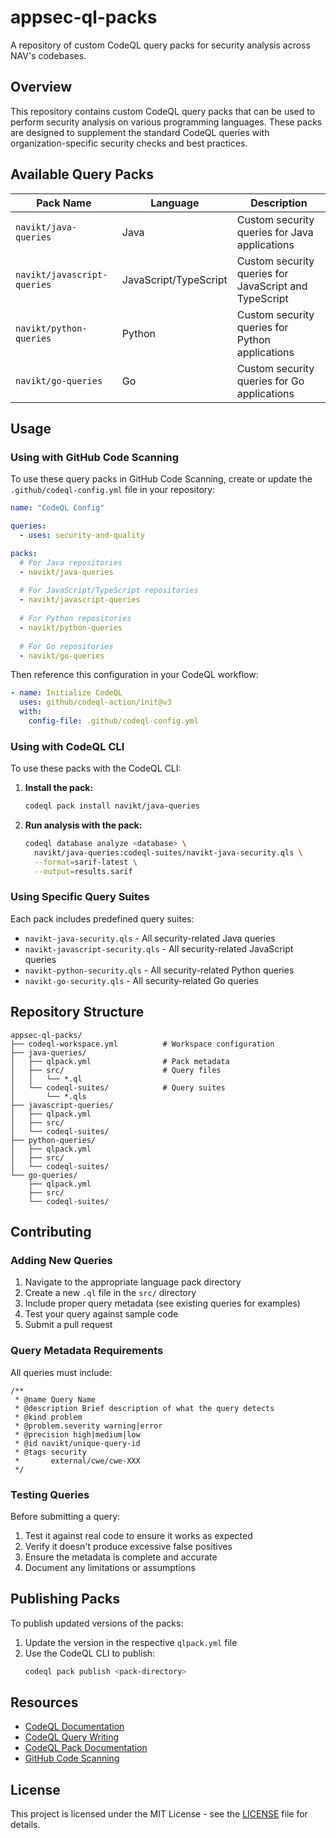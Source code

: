 # appsec-ql-packs

A repository of custom CodeQL query packs for security analysis across NAV's codebases.

## Overview

This repository contains custom CodeQL query packs that can be used to perform security analysis on various programming languages. These packs are designed to supplement the standard CodeQL queries with organization-specific security checks and best practices.

## Available Query Packs

| Pack Name | Language | Description |
|-----------|----------|-------------|
| `navikt/java-queries` | Java | Custom security queries for Java applications |
| `navikt/javascript-queries` | JavaScript/TypeScript | Custom security queries for JavaScript and TypeScript |
| `navikt/python-queries` | Python | Custom security queries for Python applications |
| `navikt/go-queries` | Go | Custom security queries for Go applications |

## Usage

### Using with GitHub Code Scanning

To use these query packs in GitHub Code Scanning, create or update the `.github/codeql-config.yml` file in your repository:

```yaml
name: "CodeQL Config"

queries:
  - uses: security-and-quality

packs:
  # For Java repositories
  - navikt/java-queries
  
  # For JavaScript/TypeScript repositories
  - navikt/javascript-queries
  
  # For Python repositories
  - navikt/python-queries
  
  # For Go repositories
  - navikt/go-queries
```

Then reference this configuration in your CodeQL workflow:

```yaml
- name: Initialize CodeQL
  uses: github/codeql-action/init@v3
  with:
    config-file: .github/codeql-config.yml
```

### Using with CodeQL CLI

To use these packs with the CodeQL CLI:

1. **Install the pack:**
   ```bash
   codeql pack install navikt/java-queries
   ```

2. **Run analysis with the pack:**
   ```bash
   codeql database analyze <database> \
     navikt/java-queries:codeql-suites/navikt-java-security.qls \
     --format=sarif-latest \
     --output=results.sarif
   ```

### Using Specific Query Suites

Each pack includes predefined query suites:

- `navikt-java-security.qls` - All security-related Java queries
- `navikt-javascript-security.qls` - All security-related JavaScript queries
- `navikt-python-security.qls` - All security-related Python queries
- `navikt-go-security.qls` - All security-related Go queries

## Repository Structure

```
appsec-ql-packs/
├── codeql-workspace.yml          # Workspace configuration
├── java-queries/
│   ├── qlpack.yml                # Pack metadata
│   ├── src/                      # Query files
│   │   └── *.ql
│   └── codeql-suites/            # Query suites
│       └── *.qls
├── javascript-queries/
│   ├── qlpack.yml
│   ├── src/
│   └── codeql-suites/
├── python-queries/
│   ├── qlpack.yml
│   ├── src/
│   └── codeql-suites/
└── go-queries/
    ├── qlpack.yml
    ├── src/
    └── codeql-suites/
```

## Contributing

### Adding New Queries

1. Navigate to the appropriate language pack directory
2. Create a new `.ql` file in the `src/` directory
3. Include proper query metadata (see existing queries for examples)
4. Test your query against sample code
5. Submit a pull request

### Query Metadata Requirements

All queries must include:

```ql
/**
 * @name Query Name
 * @description Brief description of what the query detects
 * @kind problem
 * @problem.severity warning|error
 * @precision high|medium|low
 * @id navikt/unique-query-id
 * @tags security
 *       external/cwe/cwe-XXX
 */
```

### Testing Queries

Before submitting a query:

1. Test it against real code to ensure it works as expected
2. Verify it doesn't produce excessive false positives
3. Ensure the metadata is complete and accurate
4. Document any limitations or assumptions

## Publishing Packs

To publish updated versions of the packs:

1. Update the version in the respective `qlpack.yml` file
2. Use the CodeQL CLI to publish:
   ```bash
   codeql pack publish <pack-directory>
   ```

## Resources

- [CodeQL Documentation](https://codeql.github.com/docs/)
- [CodeQL Query Writing](https://codeql.github.com/docs/writing-codeql-queries/)
- [CodeQL Pack Documentation](https://codeql.github.com/docs/codeql-cli/about-codeql-packs/)
- [GitHub Code Scanning](https://docs.github.com/en/code-security/code-scanning)

## License

This project is licensed under the MIT License - see the [LICENSE](LICENSE) file for details.